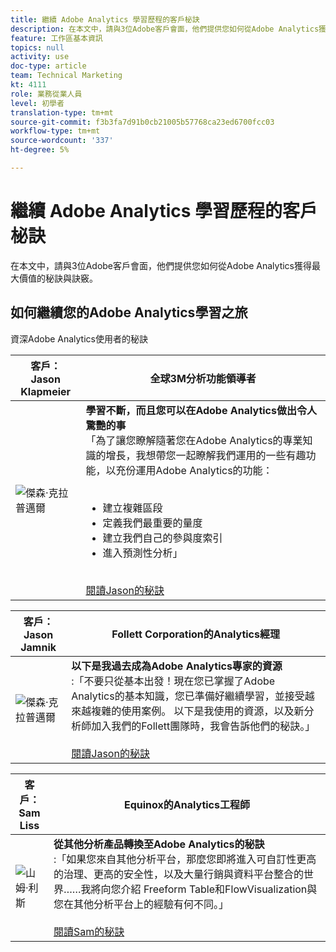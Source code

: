 ```yaml
---
title: 繼續 Adobe Analytics 學習歷程的客戶柲訣
description: 在本文中，請與3位Adobe客戶會面，他們提供您如何從Adobe Analytics獲得最大價值的秘訣與訣竅。
feature: 工作區基本資訊
topics: null
activity: use
doc-type: article
team: Technical Marketing
kt: 4111
role: 業務從業人員
level: 初學者
translation-type: tm+mt
source-git-commit: f3b3fa7d91b0cb21005b57768ca23ed6700fcc03
workflow-type: tm+mt
source-wordcount: '337'
ht-degree: 5%

---
```



# 繼續 Adobe Analytics 學習歷程的客戶柲訣

在本文中，請與3位Adobe客戶會面，他們提供您如何從Adobe Analytics獲得最大價值的秘訣與訣竅。

## 如何繼續您的Adobe Analytics學習之旅

資深Adobe Analytics使用者的秘訣

| 客戶：<br>Jason Klapmeier | 全球3M分析功能領導者 |
|------------|------------|
| ![傑森·克拉普邁爾](assets/jasonklapmeier.jpg) | **學習不斷，而且您可以在Adobe Analytics做出令人驚艷的事** <br> 「為了讓您瞭解隨著您在Adobe Analytics的專業知識的增長，我想帶您一起瞭解我們運用的一些有趣功能，以充份運用Adobe Analytics的功能：  <br><br><ul><li>建立複雜區段</li><li>定義我們最重要的量度</li><li>建立我們自己的參與度索引</li><li>進入預測性分析」</li></ul><br>[閱讀Jason的秘訣](https://experienceleaguecommunities.adobe.com/t5/Adobe-Analytics-Discussions/Incredible-Things-You-Can-Do-in-Adobe-Analytics/td-p/354333) |

| 客戶：<br>Jason Jamnik | Follett Corporation的Analytics經理 |
|------------|------------|
| ![傑森·克拉普邁爾](assets/jasonjamnik.jpg) | **以下是我過去成為Adobe Analytics專家的資源** <br> :「不要只從基本出發！現在您已掌握了Adobe Analytics的基本知識，您已準備好繼續學習，並接受越來越複雜的使用案例。 以下是我使用的資源，以及新分析師加入我們的Follett團隊時，我會告訴他們的秘訣。」<br><br>[閱讀Jason的秘訣](https://experienceleaguecommunities.adobe.com/t5/Adobe-Analytics-Discussions/Here-are-the-resources-I-used-to-become-an-expert-at-using-Adobe/m-p/354226) |

| 客戶：<br>Sam Liss | Equinox的Analytics工程師 |
|------------|------------|
| ![山姆·利斯](assets/samliss.jpg) | **從其他分析產品轉換至Adobe Analytics的秘訣** <br> :「如果您來自其他分析平台，那麼您即將進入可自訂性更高的治理、更高的安全性，以及大量行銷與資料平台整合的世界……我將向您介紹  Freeform   Table和FlowVisualization與您在其他分析平台上的經驗有何不同。」<br><br>[閱讀Sam的秘訣](https://experienceleaguecommunities.adobe.com/t5/Adobe-Analytics-Discussions/An-Analyst-s-Quick-Start-Guide-Switching-to-Adobe/td-p/354312) |
